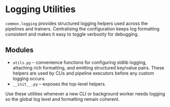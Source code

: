 # Logging Utilities

`common.logging` provides structured logging helpers used across the pipelines
and trainers. Centralising the configuration keeps log formatting consistent
and makes it easy to toggle verbosity for debugging.

## Modules

- `utils.py` – convenience functions for configuring stdlib logging, attaching
  rich formatting, and emitting structured key/value pairs. These helpers are
  used by CLIs and pipeline executors before any custom logging occurs.
- `__init__.py` – exposes the top-level helpers.

Use these utilities whenever a new CLI or background worker needs logging so
the global log level and formatting remain coherent.
